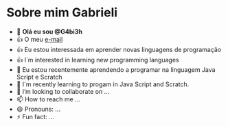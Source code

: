 # Sobre mim **Gabrieli**
- 👋 **Olá eu sou @G4bi3h**
- :+1: O meu [e-mail](gabrieli.linkoscki@escola.pr.gov.br)
- :+1: Eu estou interessada em aprender novas linguagens de programação
- :+1: I´m interested in learning new programming languages
- 👀  Eu estou recentemente aprendendo a programar na linguagem Java Script e Scratch
- 🌱 I´m recently learning to progam in Java  Script and Scratch.
- 💞️ I’m looking to collaborate on ...
- 📫 How to reach me ...
- 😄 Pronouns: ...
- ⚡ Fun fact: ...

<!---
G4bi3h/G4bi3h is a ✨ special ✨ repository because its `README.md` (this file) appears on your GitHub profile.
You can click the Preview link to take a look at your changes.
--->
